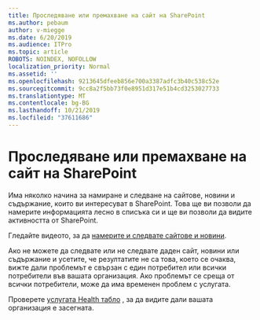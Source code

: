 ```yaml
---
title: Проследяване или премахване на сайт на SharePoint
ms.author: pebaum
author: v-miegge
ms.date: 6/20/2019
ms.audience: ITPro
ms.topic: article
ROBOTS: NOINDEX, NOFOLLOW
localization_priority: Normal
ms.assetid: ''
ms.openlocfilehash: 9213645dfeeb856e700a3387adfc3b40c538c52e
ms.sourcegitcommit: 9cc8a2f5bb73f0e8951d317e51b4cd3253027733
ms.translationtype: MT
ms.contentlocale: bg-BG
ms.lasthandoff: 10/21/2019
ms.locfileid: "37611686"
---
```

# <a name="follow-or-un-follow-a-sharepoint-site"></a>Проследяване или премахване на сайт на SharePoint

Има няколко начина за намиране и следване на сайтове, новини и съдържание, които ви интересуват в SharePoint. Това ще ви позволи да намерите информацията лесно в списъка си и ще ви позволи да видите активността от SharePoint.

Гледайте видеото, за да [намерите и следвате сайтове и новини](https://support.office.com/article/Video-Find-and-follow-sites-news-and-content-4411e38f-9bc5-4ecc-bd33-3dbe939ac84c).

Ако не можете да следвате или не следвате даден сайт, новини или съдържание и усетите, че резултатите не са това, което се очаква, вижте дали проблемът е свързан с един потребител или всички потребители във вашата организация. Ако проблемът се среща от всички потребители, може да има временен проблем с услугата.

Проверете [услугата Health табло](https://admin.microsoft.com/AdminPortal/Home#/servicehealth) , за да видите дали вашата организация е засегната.
